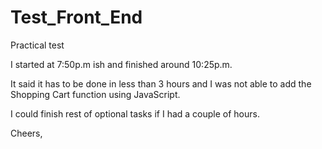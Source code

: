 # Test_Front_End
Practical test

I started at 7:50p.m ish and finished around 10:25p.m.

It said it has to be done in less than 3 hours and I was not able to add the Shopping Cart function using JavaScript.

I could finish rest of optional tasks if I had a couple of hours.

Cheers,
